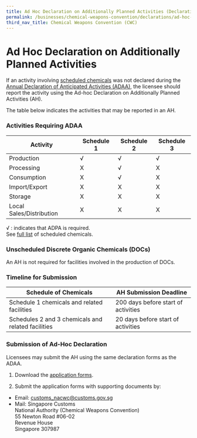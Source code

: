 ```yaml
---
title: Ad Hoc Declaration on Additionally Planned Activities (Declarations)
permalink: /businesses/chemical-weapons-convention/declarations/ad-hoc-declaration-on-additionally-planned-activities
third_nav_title: Chemical Weapons Convention (CWC)
---
```


# Ad Hoc Declaration on Additionally Planned Activities

If an activity involving  [scheduled chemicals](https://singapore-customs-staging.netlify.app/businesses/chemical-weapons-convention/controlled-chemicals) was not declared during the  [Annual Declaration of Anticipated Activities (ADAA)](https://singapore-customs-staging.netlify.app/businesses/chemical-weapons-convention/declarations/annual-declaration-for-anticipated-activities-adaa), the licensee should report the activity using the Ad-hoc Declaration on Additionally Planned Activities (AH).

The table below indicates the activities that may be reported in an AH.

### Activities Requiring ADAA

| Activity | Schedule 1 | Schedule 2 | Schedule 3 |
|---|---|---|---|
| Production | √ | √ | √ |
| Processing | X | √ | X |
| Consumption | X | √ | X |
| Import/Export | X | X | X |
| Storage | X | X | X |
| Local Sales/Distribution | X | X | X |

√ : indicates that ADPA is required.   
See [full list](https://www.customs.gov.sg/-/media/cus/files/business/chemical-weapons-convention/guidetonacwclicencewithschchemlist.pdf?la=en&hash=BB1E42B4501617DFDA8B2AC9F57BED5D57FFDE34) of scheduled chemicals.

### Unscheduled Discrete Organic Chemicals (DOCs)

An AH is not required for facilities involved in the production of DOCs.


### Timeline for Submission

| Schedule of Chemicals | AH Submission Deadline |
|-----------------------|------------------------|
| Schedule 1 chemicals and related facilities | 200 days before start of activities| 
| Schedules 2 and 3 chemicals and related facilities | 20 days before start of activities |



### Submission of Ad-Hoc Declaration

Licensees may submit the AH using the same declaration forms as the ADAA.

1) Download the  [application forms](https://singapore-customs-staging.netlify.app/eservices/customs-forms-and-service-links).

2) Submit the application forms with supporting documents by:

-   Email:  [customs_nacwc@customs.gov.sg](mailto:customs_nacwc@customs.gov.sg2)
-   Mail: Singapore Customs  
    National Authority (Chemical Weapons Convention)  
    55 Newton Road #06-02  
    Revenue House  
    Singapore 307987
